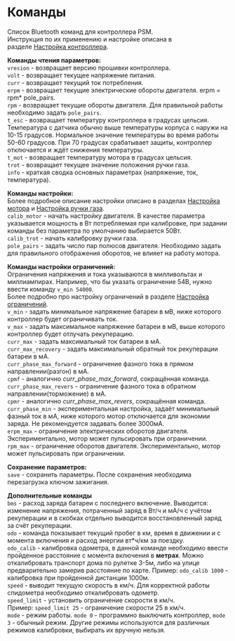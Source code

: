# Команды
Список Bluetooth команд для контроллера PSM.  
Инструкция по их применению и настройке описана в разделе [Настройка контроллера](https://forum.impmotors.ru/d/9-nastroyka-kontrollera).

**Команды чтения параметров:**  
`vresion` - возвращает версию прошивки контроллера.  
`volt` - возвращает текущее напряжение питания.  
`curr` - возвращает текущий ток потребления.  
`erpm` - возвращает текущие электрические обороты двигателя. erpm = rpm* pole_pairs.  
`rpm` - возвращает текущие обороты двигателя. Для правильной работы необходимо задать `pole_pairs`.  
`t_esc` - возвращает температуру контроллера в градусах цельсия. Температура с датчика обычно выше температуры корпуса с наружи на 10-15 градусов. Нормальное значение температуры во время работы 50-60 градусов. При 70 градусах срабатывает защиты, контроллер отключается и ждёт снижения температуры.  
`t_mot` - возвращает температуру мотора в градусах цельсия.  
`trot` - возвращает текущее значение положения ручки газа.  
`info` - краткая сводка основных параметрах (напряжение, ток, температура).

**Команды настройки:**  
Более подробное описание настройки описано в разделах [Настройка мотора](https://forum.impmotors.ru/d/8-nastroyka-motor) и [Настройка ручки газа](https://forum.impmotors.ru/d/7-nastroyka-ruchki-gaza).  
`calib_motor` - начать настройку двигателя. В качестве параметра указывается мощность в Вт потребляемая при калибровке, при задании команды без параметра по умолчанию выбирается 50Вт.  
`calib_trot` - начать калибровку ручки газа.  
`pole_pairs` - задать число пар полюсов двигателя. Необходимо задать для правильного отображения оборотов, не влияет на работу мотора.

**Команды настройки ограничений:**  
Ограничения напряжения и тока указываются в милливольтах и миллиампирах. Например, что бы указать ограничение 54В, нужно ввести команду `v_min 54000`.  
Более подробно про настройку ограничений в разделе [Настройка ограничений](https://forum.impmotors.ru/d/6-nastroyka-ogranicheniy-toka).  
`v_min` - задать минимальное напряжение батареи в мВ, ниже которого контроллер будет ограничивать ток.  
`v_max` - задать максимальное напряжение батареи в мВ, выше которого контроллер будет отлучать рекуперацию.  
`curr_max` - задать максимальный ток батареи в мА.  
`curr_max_recovery` - задать максимальный обратный ток рекуперации батареи в мА.  
`curr_phase_max_forward` - ограничение фазного тока в прямом направлении(разгон) в мА.  
`cpmf` - аналогично _curr_phase_max_forward_, сокращённая команда.  
`curr_phase_max_revers` - ограничение фазного тока в обратном направлении(торможение) в мА.  
`cpmr` - аналогично _curr_phase_max_revers_, сокращённая команда.  
`curr_phase_min` - экспериментальная настройка, задаёт минимальный фазный ток в мА, ниже которого мотор отключается для экономии заряда. Не рекомендуется задавать более 3000мА.  
`erpm_max` - ограничение электрических оборотов двигателя. Экспериментально, мотор может пульсировать при ограничении.  
`rpm_max` - ограничение оборотов двигателя. Экспериментально, мотор может пульсировать при ограничении.

**Сохранение параметров:**  
`save` - сохранить параметры. После сохранения необходима перезагрузка ключом зажигания.

**Дополнительные команды**  
`bms` - расход заряда батареи с последнего включение. Выводится: изменение напряжения, потраченный заряд в Вт/ч и мА/ч с учётом рекуперации и в скобках отдельно выводится восстановленный заряд за счёт рекуперации.  
`odo` - команда показывает текущий пробег в км, время в движении и с момента включения и расход энергии вт*ч/км за поездку.  
`odo_calib` - калибровка одометра, в данной команде необходимо ввести пройденное расстояние с момента включения в **метрах**. Можно откалибровать транспорт дома по рулетке 3-5м, либо на улице предварительно замерив расстояние по карте. Пример: `odo_calib 1000` - калибровка при пройденной дистанции 1000м.  
`speed` - выводит текущую скорость в км/ч. Для корректной работы спидометра необходимо откалибровать одометр.  
`speed_limit` - установить ограничение скорости в км/ч. Пример: `speed_limit 25` - ограничение скорости 25 в км/ч.  
`mode` - режим работы. `mode 0` - программно выключить контроллер, `mode 3` - обычный режим. Другие режимы используются для различных режимов калибровки, выбирать их вручную нельзя.